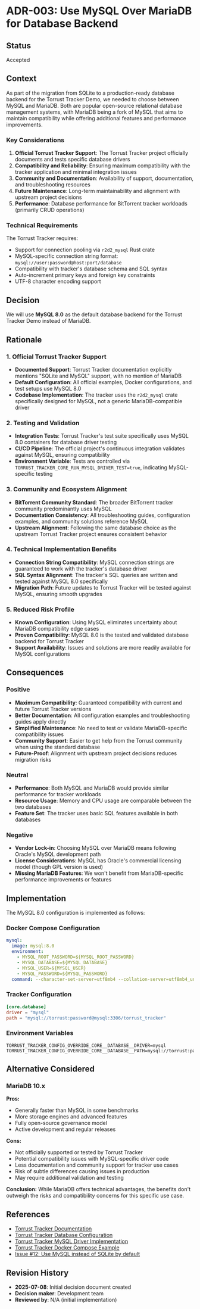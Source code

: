 # ADR-003: Use MySQL Over MariaDB for Database Backend

## Status

Accepted

## Context

As part of the migration from SQLite to a production-ready database backend for the Torrust
Tracker Demo, we needed to choose between MySQL and MariaDB. Both are popular open-source
relational database management systems, with MariaDB being a fork of MySQL that aims to
maintain compatibility while offering additional features and performance improvements.

### Key Considerations

1. **Official Torrust Tracker Support**: The Torrust Tracker project officially documents
   and tests specific database drivers
2. **Compatibility and Reliability**: Ensuring maximum compatibility with the tracker
   application and minimal integration issues
3. **Community and Documentation**: Availability of support, documentation, and
   troubleshooting resources
4. **Future Maintenance**: Long-term maintainability and alignment with upstream project
   decisions
5. **Performance**: Database performance for BitTorrent tracker workloads (primarily CRUD
   operations)

### Technical Requirements

The Torrust Tracker requires:

- Support for connection pooling via `r2d2_mysql` Rust crate
- MySQL-specific connection string format: `mysql://user:password@host:port/database`
- Compatibility with tracker's database schema and SQL syntax
- Auto-increment primary keys and foreign key constraints
- UTF-8 character encoding support

## Decision

We will use **MySQL 8.0** as the default database backend for the Torrust Tracker Demo instead of MariaDB.

## Rationale

### 1. Official Torrust Tracker Support

- **Documented Support**: Torrust Tracker documentation explicitly mentions "SQLite and
  MySQL" support, with no mention of MariaDB
- **Default Configuration**: All official examples, Docker configurations, and test
  setups use MySQL 8.0
- **Codebase Implementation**: The tracker uses the `r2d2_mysql` crate specifically
  designed for MySQL, not a generic MariaDB-compatible driver

### 2. Testing and Validation

- **Integration Tests**: Torrust Tracker's test suite specifically uses MySQL 8.0
  containers for database driver testing
- **CI/CD Pipeline**: The official project's continuous integration validates against
  MySQL, ensuring compatibility
- **Environment Variable**: Tests are controlled via
  `TORRUST_TRACKER_CORE_RUN_MYSQL_DRIVER_TEST=true`, indicating MySQL-specific testing

### 3. Community and Ecosystem Alignment

- **BitTorrent Community Standard**: The broader BitTorrent tracker community
  predominantly uses MySQL
- **Documentation Consistency**: All troubleshooting guides, configuration examples, and
  community solutions reference MySQL
- **Upstream Alignment**: Following the same database choice as the upstream Torrust
  Tracker project ensures consistent behavior

### 4. Technical Implementation Benefits

- **Connection String Compatibility**: MySQL connection strings are guaranteed to work
  with the tracker's database driver
- **SQL Syntax Alignment**: The tracker's SQL queries are written and tested against
  MySQL 8.0 specifically
- **Migration Path**: Future updates to Torrust Tracker will be tested against MySQL,
  ensuring smooth upgrades

### 5. Reduced Risk Profile

- **Known Configuration**: Using MySQL eliminates uncertainty about MariaDB compatibility edge cases
- **Proven Compatibility**: MySQL 8.0 is the tested and validated database backend for Torrust Tracker
- **Support Availability**: Issues and solutions are more readily available for MySQL configurations

## Consequences

### Positive

- **Maximum Compatibility**: Guaranteed compatibility with current and future Torrust Tracker versions
- **Better Documentation**: All configuration examples and troubleshooting guides apply directly
- **Simplified Maintenance**: No need to test or validate MariaDB-specific compatibility issues
- **Community Support**: Easier to get help from the Torrust community when using the standard database
- **Future-Proof**: Alignment with upstream project decisions reduces migration risks

### Neutral

- **Performance**: Both MySQL and MariaDB would provide similar performance for tracker workloads
- **Resource Usage**: Memory and CPU usage are comparable between the two databases
- **Feature Set**: The tracker uses basic SQL features available in both databases

### Negative

- **Vendor Lock-in**: Choosing MySQL over MariaDB means following Oracle's MySQL development path
- **License Considerations**: MySQL has Oracle's commercial licensing model (though GPL version is used)
- **Missing MariaDB Features**: We won't benefit from MariaDB-specific performance improvements or features

## Implementation

The MySQL 8.0 configuration is implemented as follows:

### Docker Compose Configuration

```yaml
mysql:
  image: mysql:8.0
  environment:
    - MYSQL_ROOT_PASSWORD=${MYSQL_ROOT_PASSWORD}
    - MYSQL_DATABASE=${MYSQL_DATABASE}
    - MYSQL_USER=${MYSQL_USER}
    - MYSQL_PASSWORD=${MYSQL_PASSWORD}
  command: --character-set-server=utf8mb4 --collation-server=utf8mb4_unicode_ci
```

### Tracker Configuration

```toml
[core.database]
driver = "mysql"
path = "mysql://torrust:password@mysql:3306/torrust_tracker"
```

### Environment Variables

```env
TORRUST_TRACKER_CONFIG_OVERRIDE_CORE__DATABASE__DRIVER=mysql
TORRUST_TRACKER_CONFIG_OVERRIDE_CORE__DATABASE__PATH=mysql://torrust:password@mysql:3306/torrust_tracker
```

## Alternative Considered

### MariaDB 10.x

**Pros:**

- Generally faster than MySQL in some benchmarks
- More storage engines and advanced features
- Fully open-source governance model
- Active development and regular releases

**Cons:**

- Not officially supported or tested by Torrust Tracker
- Potential compatibility issues with MySQL-specific driver code
- Less documentation and community support for tracker use cases
- Risk of subtle differences causing issues in production
- May require additional validation and testing

**Conclusion:** While MariaDB offers technical advantages, the benefits don't outweigh
the risks and compatibility concerns for this specific use case.

## References

- [Torrust Tracker Documentation](https://docs.rs/torrust-tracker/)
- [Torrust Tracker Database Configuration](https://docs.rs/torrust-tracker-configuration/latest/torrust_tracker_configuration/v2_0_0/database/struct.Database.html)
- [Torrust Tracker MySQL Driver Implementation](https://github.com/torrust/torrust-tracker/blob/main/packages/tracker-core/src/databases/driver/mysql.rs)
- [Torrust Tracker Docker Compose Example](https://github.com/torrust/torrust-tracker/blob/develop/docs/containers.md)
- [Issue #12: Use MySQL instead of SQLite by default](../issues/12-use-mysql-instead-of-sqlite-by-default.md)

## Revision History

- **2025-07-08**: Initial decision document created
- **Decision maker**: Development team
- **Reviewed by**: N/A (initial implementation)

